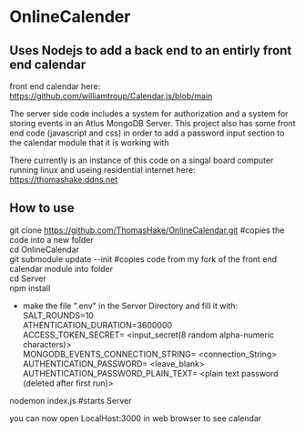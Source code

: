 # OnlineCalender

## Uses Nodejs to add a back end to an entirly front end calendar  
front end calendar here: https://github.com/williamtroup/Calendar.js/blob/main  
  
The server side code includes a system for authorization and a system for storing events in an Atlus MongoDB Server. 
This project also has some front end code (javascript and css) in order to add a password input section to the calendar module that it is working with  

There currently is an instance of this code on a singal board computer running linux and useing residential internet here: https://thomashake.ddns.net  


## How to use 
git clone https://github.com/ThomasHake/OnlineCalendar.git		#copies the code into a new folder  
cd OnlineCalendar  
git submodule update --init  		#copies code from my fork of the front end calendar module into folder  
cd Server  
npm install


* make the file ".env" in the Server Directory and fill it with:  
SALT_ROUNDS=10  
ATHENTICATION_DURATION=3600000  
ACCESS_TOKEN_SECRET=	<input_secret(8 random alpha-numeric characters)>  
MONGODB_EVENTS_CONNECTION_STRING=	<connection_String>  
AUTHENTICATION_PASSWORD=	<leave_blank>  
AUTHENTICATION_PASSWORD_PLAIN_TEXT=	<plain text password (deleted after first run)>  
  
  
nodemon index.js				#starts Server  
  
you can now open LocalHost:3000 in web browser to see calendar  



